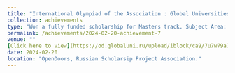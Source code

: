 ```yaml
---
title: "International Olympiad of the Association : Global Universities , Olympiad "
collection: achievements
type: "Won a fully funded scholarship for Masters track. Subject Area: Computer and Data SCience. Rank: 46 , Status: Prize Winner"
permalink: /achievements/2024-02-20-achievement-7
venue: ""
[Click here to view](https://od.globaluni.ru/upload/iblock/ca9/7u7w79a70e23idjoz3k8axq0zs1wl537.pdf)
date: 2024-02-20
location: "OpenDoors, Russian Scholarsip Project Association."
---
```

